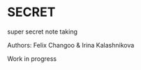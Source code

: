
# SECRET 

super secret note taking 

Authors: Felix Changoo & Irina Kalashnikova

Work in progress
